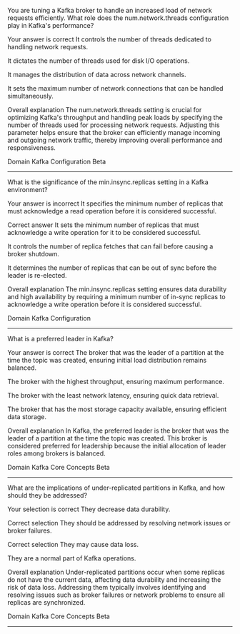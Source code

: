 You are tuning a Kafka broker to handle an increased load of network requests efficiently. What role does the num.network.threads configuration play in Kafka's performance?

Your answer is correct
It controls the number of threads dedicated to handling network requests.

It dictates the number of threads used for disk I/O operations.

It manages the distribution of data across network channels.

It sets the maximum number of network connections that can be handled simultaneously.

Overall explanation
The num.network.threads setting is crucial for optimizing Kafka's throughput and handling peak loads by specifying the number of threads used for processing network requests. Adjusting this parameter helps ensure that the broker can efficiently manage incoming and outgoing network traffic, thereby improving overall performance and responsiveness.

Domain
Kafka Configuration
Beta

---


What is the significance of the min.insync.replicas setting in a Kafka environment?

Your answer is incorrect
It specifies the minimum number of replicas that must acknowledge a read operation before it is considered successful.

Correct answer
It sets the minimum number of replicas that must acknowledge a write operation for it to be considered successful.

It controls the number of replica fetches that can fail before causing a broker shutdown.

It determines the number of replicas that can be out of sync before the leader is re-elected.

Overall explanation
The min.insync.replicas setting ensures data durability and high availability by requiring a minimum number of in-sync replicas to acknowledge a write operation before it is considered successful.

Domain
Kafka Configuration


---

What is a preferred leader in Kafka?

Your answer is correct
The broker that was the leader of a partition at the time the topic was created, ensuring initial load distribution remains balanced.

The broker with the highest throughput, ensuring maximum performance.

The broker with the least network latency, ensuring quick data retrieval.

The broker that has the most storage capacity available, ensuring efficient data storage.

Overall explanation
In Kafka, the preferred leader is the broker that was the leader of a partition at the time the topic was created. This broker is considered preferred for leadership because the initial allocation of leader roles among brokers is balanced.

Domain
Kafka Core Concepts
Beta

---


What are the implications of under-replicated partitions in Kafka, and how should they be addressed?

Your selection is correct
They decrease data durability.

Correct selection
They should be addressed by resolving network issues or broker failures.

Correct selection
They may cause data loss.

They are a normal part of Kafka operations.

Overall explanation
Under-replicated partitions occur when some replicas do not have the current data, affecting data durability and increasing the risk of data loss. Addressing them typically involves identifying and resolving issues such as broker failures or network problems to ensure all replicas are synchronized.

Domain
Kafka Core Concepts
Beta

---



